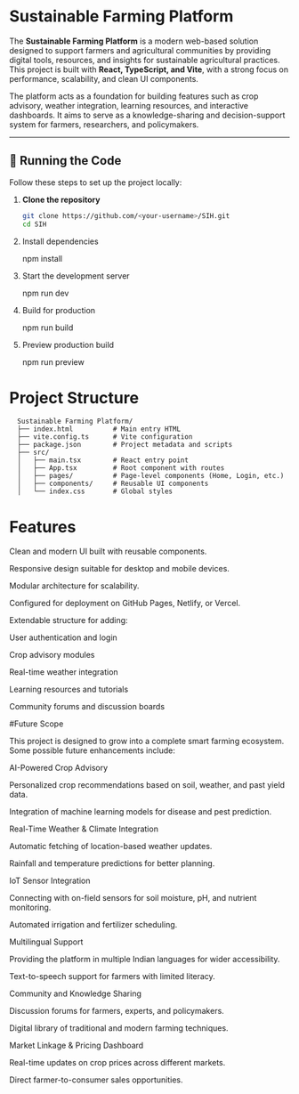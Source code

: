 #  Sustainable Farming Platform

The **Sustainable Farming Platform** is a modern web-based solution designed to support farmers and agricultural communities by providing digital tools, resources, and insights for sustainable agricultural practices. This project is built with **React, TypeScript, and Vite**, with a strong focus on performance, scalability, and clean UI components.

The platform acts as a foundation for building features such as crop advisory, weather integration, learning resources, and interactive dashboards. It aims to serve as a knowledge-sharing and decision-support system for farmers, researchers, and policymakers.

---

## 🚀 Running the Code

Follow these steps to set up the project locally:

1. **Clone the repository**
   ```sh
   git clone https://github.com/<your-username>/SIH.git
   cd SIH
 2. Install dependencies

    npm install


3. Start the development server

    npm run dev


4. Build for production

    npm run build

5. Preview production build

    npm run preview

# Project Structure 
      Sustainable Farming Platform/
      ├── index.html          # Main entry HTML
      ├── vite.config.ts      # Vite configuration
      ├── package.json        # Project metadata and scripts
      ├── src/
      │   ├── main.tsx        # React entry point
      │   ├── App.tsx         # Root component with routes
      │   ├── pages/          # Page-level components (Home, Login, etc.)
      │   ├── components/     # Reusable UI components
      │   └── index.css       # Global styles


# Features

Clean and modern UI built with reusable components.

Responsive design suitable for desktop and mobile devices.

Modular architecture for scalability.

Configured for deployment on GitHub Pages, Netlify, or Vercel.

Extendable structure for adding:

User authentication and login

Crop advisory modules

Real-time weather integration

Learning resources and tutorials

Community forums and discussion boards

#Future Scope

This project is designed to grow into a complete smart farming ecosystem. Some possible future enhancements include:

AI-Powered Crop Advisory

Personalized crop recommendations based on soil, weather, and past yield data.

Integration of machine learning models for disease and pest prediction.

Real-Time Weather & Climate Integration

Automatic fetching of location-based weather updates.

Rainfall and temperature predictions for better planning.

IoT Sensor Integration

Connecting with on-field sensors for soil moisture, pH, and nutrient monitoring.

Automated irrigation and fertilizer scheduling.

Multilingual Support

Providing the platform in multiple Indian languages for wider accessibility.

Text-to-speech support for farmers with limited literacy.

Community and Knowledge Sharing

Discussion forums for farmers, experts, and policymakers.

Digital library of traditional and modern farming techniques.

Market Linkage & Pricing Dashboard

Real-time updates on crop prices across different markets.

Direct farmer-to-consumer sales opportunities.
